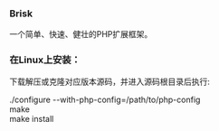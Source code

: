 ### Brisk
一个简单、快速、健壮的PHP扩展框架。

### 在Linux上安装： 

下载解压或克隆对应版本源码，并进入源码根目录后执行:  

./configure --with-php-config=/path/to/php-config  
make  
make install  


